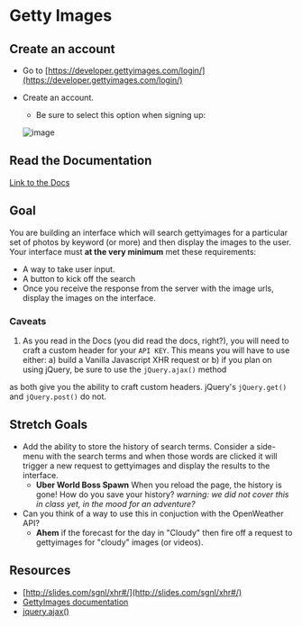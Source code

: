# Getty Images

## Create an account
- Go to [https://developer.gettyimages.com/login/](https://developer.gettyimages.com/login/)
- Create an account.
  - Be sure to select this option when signing up:

  ![image](https://cloud.githubusercontent.com/assets/3915598/12062653/80f7e8f0-af44-11e5-9379-da345e445ab6.png)

## Read the Documentation
[Link to the Docs](http://developers.gettyimages.com/api/docs/v3/search/images/get/)

## Goal
You are building an interface which will search gettyimages for a particular set of photos by keyword (or more) and then display the images to the user. Your interface must **at the very minimum** met these requirements:
  - A way to take user input.
  - A button to kick off the search
  - Once you receive the response from the server with the image urls, display the images on the interface.

### Caveats
1. As you read in the Docs (you did read the docs, right?), you will need to craft a custom header for your `API KEY`. This means you will have to use either:
  a) build a Vanilla Javascript XHR request or
  b) if you plan on using jQuery, be sure to use the `jQuery.ajax()` method

  as both give you the ability to craft custom headers. jQuery's `jQuery.get()` and `jQuery.post()` do not.

## Stretch Goals
- Add the ability to store the history of search terms. Consider a side-menu with the search terms and when those words are clicked it will trigger a new request to gettyimages and display the results to the interface.
  - **Uber World Boss Spawn** When you reload the page, the history is gone! How do you save your history? *warning: we did not cover this in class yet, in the mood for an adventure?*
- Can you think of a way to use this in conjuction with the OpenWeather API?
  - **Ahem** if the forecast for the day in "Cloudy" then fire off a request to gettyimages for "cloudy" images (or videos).

## Resources
- [http://slides.com/sgnl/xhr#/](http://slides.com/sgnl/xhr#/)
- [GettyImages documentation](http://developers.gettyimages.com/api/docs/v3/search/images/get/)
- [jquery.ajax()](http://api.jquery.com/jquery.ajax/)
